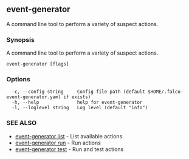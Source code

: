 ## event-generator

A command line tool to perform a variety of suspect actions.

### Synopsis

A command line tool to perform a variety of suspect actions.

```
event-generator [flags]
```

### Options

```
  -c, --config string     Config file path (default $HOME/.falco-event-generator.yaml if exists)
  -h, --help              help for event-generator
  -l, --loglevel string   Log level (default "info")
```

### SEE ALSO

* [event-generator list](event-generator_list.md)	 - List available actions
* [event-generator run](event-generator_run.md)	 - Run actions
* [event-generator test](event-generator_test.md)	 - Run and test actions

